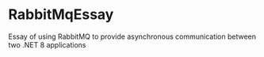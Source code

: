# RabbitMqEssay
Essay of using RabbitMQ to provide asynchronous communication between two .NET 8 applications
